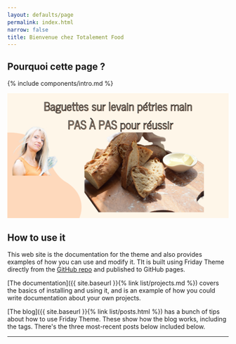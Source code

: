 ```yaml
---
layout: defaults/page
permalink: index.html
narrow: false
title: Bienvenue chez Totalement Food
---
```


## Pourquoi cette page ?

{% include components/intro.md %}

![Ceci est un exemple d’image](img/baguettevignette.png)

## How to use it

This web site is the documentation for the theme and also provides examples of how you can use and modify it. TIt is built using Friday Theme directly from the [GitHub repo](https://github.com/sfreytag/friday-theme) and published to GitHub pages.

[The documentation]({{ site.baseurl }}{% link list/projects.md %}) covers the basics of installing and using it, and is an example of how you could write documentation about your own projects.

[The blog]({{ site.baseurl }}{% link list/posts.html %}) has a bunch of tips about how to use Friday Theme. These show how the blog works, including the tags. There's the three most-recent posts below included below.

<hr />


